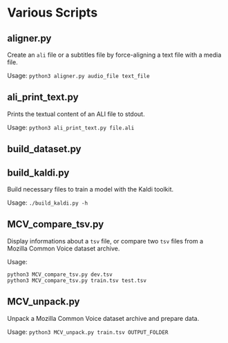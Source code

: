 # Various Scripts

## aligner.py

Create an `ali` file or a subtitles file by force-aligning a text file with a media file.

Usage: `python3 aligner.py audio_file text_file`

## ali_print_text.py

Prints the textual content of an ALI file to stdout.

Usage: `python3 ali_print_text.py file.ali`

## build_dataset.py

## build_kaldi.py

Build necessary files to train a model with the Kaldi toolkit.

Usage: `./build_kaldi.py -h`

## MCV_compare_tsv.py

Display informations about a `tsv` file, or compare two `tsv` files from a Mozilla Common Voice dataset archive.

Usage:
```
python3 MCV_compare_tsv.py dev.tsv
python3 MCV_compare_tsv.py train.tsv test.tsv
```

## MCV_unpack.py

Unpack a Mozilla Common Voice dataset archive and prepare data.

Usage: `python3 MCV_unpack.py train.tsv OUTPUT_FOLDER`

## 
